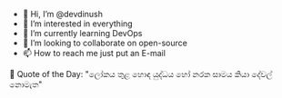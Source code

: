 - 👋 Hi, I’m @devdinush
- 👀 I’m interested in everything
- 🌱 I’m currently learning DevOps
- 💞️ I’m looking to collaborate on open-source
- 📫 How to reach me just put an E-mail

<!-- start quote -->
💬 Quote of the Day: "ලෝකය තුළ හොඳ යුද්ධය හෝ නරක සාමය කියා දේවල් නොමැත"
<!-- end quote -->
